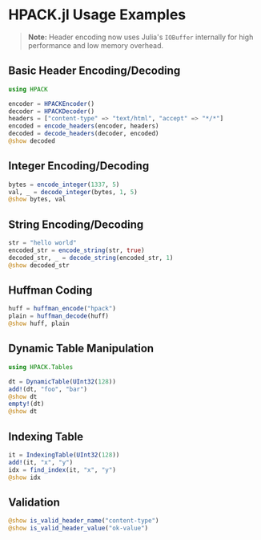 # HPACK.jl Usage Examples

> **Note:** Header encoding now uses Julia's `IOBuffer` internally for high performance and low memory overhead.

## Basic Header Encoding/Decoding

```julia
using HPACK

encoder = HPACKEncoder()
decoder = HPACKDecoder()
headers = ["content-type" => "text/html", "accept" => "*/*"]
encoded = encode_headers(encoder, headers)
decoded = decode_headers(decoder, encoded)
@show decoded
```

## Integer Encoding/Decoding

```julia
bytes = encode_integer(1337, 5)
val, _ = decode_integer(bytes, 1, 5)
@show bytes, val
```

## String Encoding/Decoding

```julia
str = "hello world"
encoded_str = encode_string(str, true)
decoded_str, _ = decode_string(encoded_str, 1)
@show decoded_str
```

## Huffman Coding

```julia
huff = huffman_encode("hpack")
plain = huffman_decode(huff)
@show huff, plain
```

## Dynamic Table Manipulation

```julia
using HPACK.Tables

dt = DynamicTable(UInt32(128))
add!(dt, "foo", "bar")
@show dt
empty!(dt)
@show dt
```

## Indexing Table

```julia
it = IndexingTable(UInt32(128))
add!(it, "x", "y")
idx = find_index(it, "x", "y")
@show idx
```

## Validation

```julia
@show is_valid_header_name("content-type")
@show is_valid_header_value("ok-value")
```
